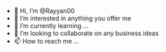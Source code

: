 - 👋 Hi, I’m @Rayyan00
- 👀 I’m interested in anything you offer me 
- 🌱 I’m currently learning ...
- 💞️ I’m looking to collaborate on any business ideas 
- 📫 How to reach me ...

<!---
Rayyan00/Rayyan00 is a ✨ special ✨ repository because its `README.md` (this file) appears on your GitHub profile.
You can click the Preview link to take a look at your changes.
--->
